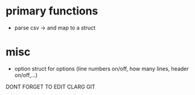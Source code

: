 # primary functions
* parse csv -> and map to a struct

# misc
* option struct for options (line numbers on/off, how many lines, header on/off,...)

DONT FORGET TO EDIT CLARG GIT

